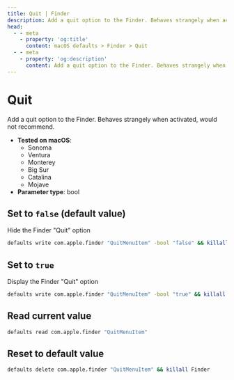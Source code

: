 ```yaml
---
title: Quit | Finder
description: Add a quit option to the Finder. Behaves strangely when activated, would not recommend.
head:
  - - meta
    - property: 'og:title'
      content: macOS defaults > Finder > Quit
  - - meta
    - property: 'og:description'
      content: Add a quit option to the Finder. Behaves strangely when activated, would not recommend.
---
```


# Quit

Add a quit option to the Finder. Behaves strangely when activated, would not recommend.

<!-- break lists -->

- **Tested on macOS**:
  - Sonoma
  - Ventura
  - Monterey
  - Big Sur
  - Catalina
  - Mojave
- **Parameter type**: bool

## Set to `false` (default value)

Hide the Finder "Quit" option

```bash
defaults write com.apple.finder "QuitMenuItem" -bool "false" && killall Finder
```

## Set to `true`

Display the Finder "Quit" option

```bash
defaults write com.apple.finder "QuitMenuItem" -bool "true" && killall Finder
```

## Read current value

```bash
defaults read com.apple.finder "QuitMenuItem"
```

## Reset to default value

```bash
defaults delete com.apple.finder "QuitMenuItem" && killall Finder
```
